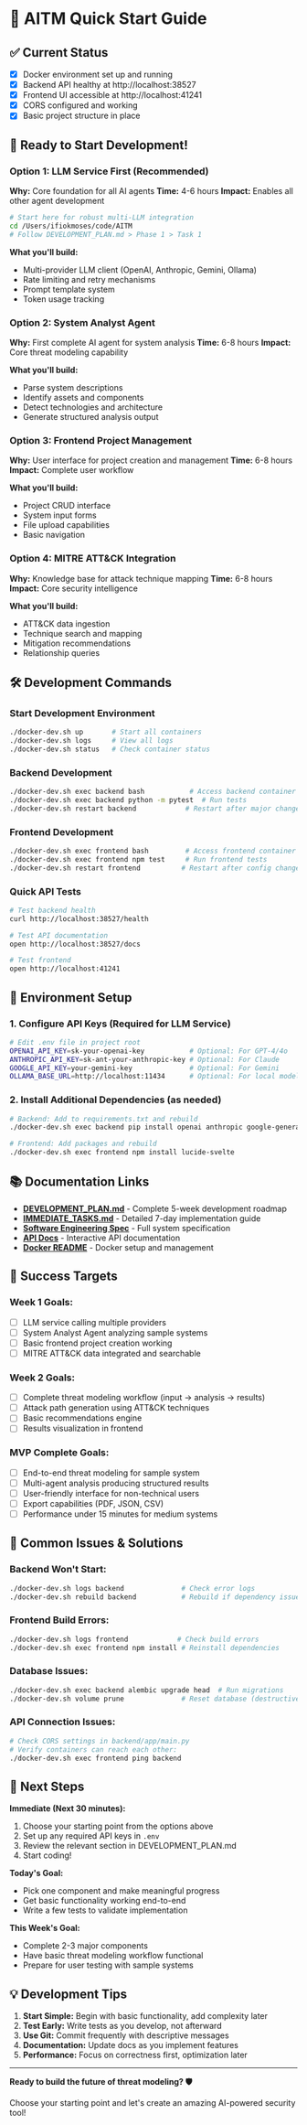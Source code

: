 # 🚀 AITM Quick Start Guide

## ✅ Current Status
- [x] Docker environment set up and running
- [x] Backend API healthy at http://localhost:38527
- [x] Frontend UI accessible at http://localhost:41241
- [x] CORS configured and working
- [x] Basic project structure in place

## 🎯 Ready to Start Development!

### **Option 1: LLM Service First (Recommended)**
**Why:** Core foundation for all AI agents
**Time:** 4-6 hours
**Impact:** Enables all other agent development

```bash
# Start here for robust multi-LLM integration
cd /Users/ifiokmoses/code/AITM
# Follow DEVELOPMENT_PLAN.md > Phase 1 > Task 1
```

**What you'll build:**
- Multi-provider LLM client (OpenAI, Anthropic, Gemini, Ollama)
- Rate limiting and retry mechanisms  
- Prompt template system
- Token usage tracking

### **Option 2: System Analyst Agent**
**Why:** First complete AI agent for system analysis
**Time:** 6-8 hours
**Impact:** Core threat modeling capability

**What you'll build:**
- Parse system descriptions
- Identify assets and components
- Detect technologies and architecture
- Generate structured analysis output

### **Option 3: Frontend Project Management**
**Why:** User interface for project creation and management
**Time:** 6-8 hours  
**Impact:** Complete user workflow

**What you'll build:**
- Project CRUD interface
- System input forms
- File upload capabilities
- Basic navigation

### **Option 4: MITRE ATT&CK Integration**
**Why:** Knowledge base for attack technique mapping
**Time:** 6-8 hours
**Impact:** Core security intelligence

**What you'll build:**
- ATT&CK data ingestion
- Technique search and mapping
- Mitigation recommendations
- Relationship queries

## 🛠️ Development Commands

### Start Development Environment
```bash
./docker-dev.sh up       # Start all containers
./docker-dev.sh logs     # View all logs  
./docker-dev.sh status   # Check container status
```

### Backend Development
```bash
./docker-dev.sh exec backend bash           # Access backend container
./docker-dev.sh exec backend python -m pytest  # Run tests
./docker-dev.sh restart backend            # Restart after major changes
```

### Frontend Development  
```bash
./docker-dev.sh exec frontend bash         # Access frontend container
./docker-dev.sh exec frontend npm test     # Run frontend tests
./docker-dev.sh restart frontend          # Restart after config changes
```

### Quick API Tests
```bash
# Test backend health
curl http://localhost:38527/health

# Test API documentation  
open http://localhost:38527/docs

# Test frontend
open http://localhost:41241
```

## 🔑 Environment Setup

### 1. Configure API Keys (Required for LLM Service)
```bash
# Edit .env file in project root
OPENAI_API_KEY=sk-your-openai-key           # Optional: For GPT-4/4o
ANTHROPIC_API_KEY=sk-ant-your-anthropic-key # Optional: For Claude
GOOGLE_API_KEY=your-gemini-key              # Optional: For Gemini
OLLAMA_BASE_URL=http://localhost:11434      # Optional: For local models
```

### 2. Install Additional Dependencies (as needed)
```bash
# Backend: Add to requirements.txt and rebuild
./docker-dev.sh exec backend pip install openai anthropic google-generativeai

# Frontend: Add packages and rebuild
./docker-dev.sh exec frontend npm install lucide-svelte
```

## 📚 Documentation Links

- **[DEVELOPMENT_PLAN.md](./DEVELOPMENT_PLAN.md)** - Complete 5-week development roadmap
- **[IMMEDIATE_TASKS.md](./IMMEDIATE_TASKS.md)** - Detailed 7-day implementation guide  
- **[Software Engineering Spec](./Software%20Engineering%20Specification%20AI-Powered%20Threat%20Modeler%20%28AITM%29.md)** - Full system specification
- **[API Docs](http://localhost:38527/docs)** - Interactive API documentation
- **[Docker README](./README-DOCKER.md)** - Docker setup and management

## 🎯 Success Targets

### Week 1 Goals:
- [ ] LLM service calling multiple providers
- [ ] System Analyst Agent analyzing sample systems
- [ ] Basic frontend project creation working
- [ ] MITRE ATT&CK data integrated and searchable

### Week 2 Goals:  
- [ ] Complete threat modeling workflow (input → analysis → results)
- [ ] Attack path generation using ATT&CK techniques
- [ ] Basic recommendations engine
- [ ] Results visualization in frontend

### MVP Complete Goals:
- [ ] End-to-end threat modeling for sample system
- [ ] Multi-agent analysis producing structured results
- [ ] User-friendly interface for non-technical users
- [ ] Export capabilities (PDF, JSON, CSV)
- [ ] Performance under 15 minutes for medium systems

## 🚨 Common Issues & Solutions

### Backend Won't Start:
```bash
./docker-dev.sh logs backend              # Check error logs
./docker-dev.sh rebuild backend           # Rebuild if dependency issues
```

### Frontend Build Errors:
```bash
./docker-dev.sh logs frontend            # Check build errors
./docker-dev.sh exec frontend npm install # Reinstall dependencies
```

### Database Issues:
```bash
./docker-dev.sh exec backend alembic upgrade head  # Run migrations
./docker-dev.sh volume prune              # Reset database (destructive)
```

### API Connection Issues:
```bash
# Check CORS settings in backend/app/main.py
# Verify containers can reach each other:
./docker-dev.sh exec frontend ping backend
```

## 🎯 Next Steps

**Immediate (Next 30 minutes):**
1. Choose your starting point from the options above
2. Set up any required API keys in `.env`
3. Review the relevant section in DEVELOPMENT_PLAN.md
4. Start coding!

**Today's Goal:**
- Pick one component and make meaningful progress
- Get basic functionality working end-to-end
- Write a few tests to validate implementation

**This Week's Goal:**
- Complete 2-3 major components
- Have basic threat modeling workflow functional
- Prepare for user testing with sample systems

## 💡 Development Tips

1. **Start Simple:** Begin with basic functionality, add complexity later
2. **Test Early:** Write tests as you develop, not afterward
3. **Use Git:** Commit frequently with descriptive messages  
4. **Documentation:** Update docs as you implement features
5. **Performance:** Focus on correctness first, optimization later

---

**Ready to build the future of threat modeling? 🛡️**

Choose your starting point and let's create an amazing AI-powered security tool!
